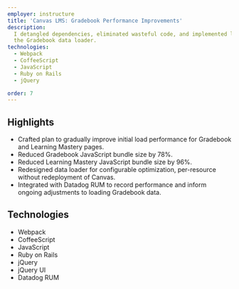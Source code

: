 ```yaml
---
employer: instructure
title: 'Canvas LMS: Gradebook Performance Improvements'
description:
  I detangled dependencies, eliminated wasteful code, and implemented live performance tuning for
  the Gradebook data loader.
technologies:
  - Webpack
  - CoffeeScript
  - JavaScript
  - Ruby on Rails
  - jQuery

order: 7
---
```


## Highlights

- Crafted plan to gradually improve initial load performance for Gradebook and Learning Mastery
  pages.
- Reduced Gradebook JavaScript bundle size by 78%.
- Reduced Learning Mastery JavaScript bundle size by 96%.
- Redesigned data loader for configurable optimization, per-resource without redeployment of Canvas.
- Integrated with Datadog RUM to record performance and inform ongoing adjustments to loading
  Gradebook data.

## Technologies

- Webpack
- CoffeeScript
- JavaScript
- Ruby on Rails
- jQuery
- jQuery UI
- Datadog RUM
